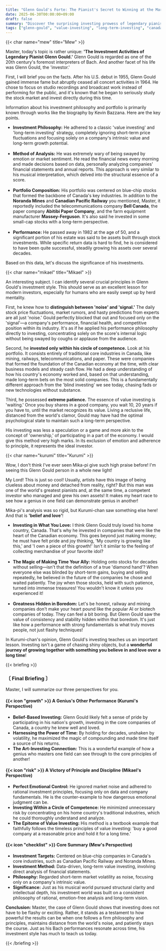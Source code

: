 ```yaml
---
title: "Glenn Gould's Forte: The Pianist's Secret to Winning at the Market"
date: 2025-06-30T00:00:00+09:00
draft: false
summary: "Discover the surprising investing prowess of legendary pianist Glenn Gould. How did he tune out market noise to become a successful long-term investor? Three unique characters analyze his investment philosophy and portfolio, exploring the two sides of his genius: disciplined, emotion-free principles and a profound belief in what he loved."
tags: ["glenn-gould", "value-investing", "long-term-investing", "canada", "stocks", "investment-philosophy"]
---
```


{{< char name="mew" title="Mew" >}}
<p>Master, today's topic is rather unique: <strong>'The Investment Activities of Legendary Pianist Glenn Gould.'</strong> Glenn Gould is regarded as one of the 20th century's foremost interpreters of Bach. And another facet of his life was Glenn Gould, the 'investor.'</p>
<p>First, I will brief you on the facts. After his U.S. debut in 1955, Glenn Gould gained immense fame but abruptly ceased all concert activities in 1964. He chose to focus on studio recordings and broadcast work instead of performing for the public, and it's known that he began to seriously study the stock market and invest directly during this time.</p>
<p>Information about his investment philosophy and portfolio is primarily known through works like the biography by Kevin Bazzana. Here are the key points.</p>
<ul>
    <li><strong>Investment Philosophy:</strong> He adhered to a classic 'value investing' and 'long-term investing' strategy, completely ignoring short-term price fluctuations and focusing solely on a company's intrinsic value and long-term growth potential.</li><br>
    <li><strong>Method of Analysis:</strong> He was extremely wary of being swayed by emotion or market sentiment. He read the financial news every morning and made decisions based on data, personally analyzing companies' financial statements and annual reports. This approach is very similar to his musical interpretation, which delved into the structural essence of a score.</li><br>
    <li><strong>Portfolio Composition:</strong> His portfolio was centered on blue-chip stocks that formed the backbone of Canada's key industries. In addition to the <strong>Noranda Mines</strong> and <strong>Canadian Pacific Railway</strong> you mentioned, Master, it reportedly included the telecommunications company <strong>Bell Canada</strong>, the paper company <strong>Abitibi Paper Company</strong>, and the farm equipment manufacturer <strong>Massey-Ferguson</strong>. It's also said he invested in some small-cap stocks with a long-term perspective.</li><br>
    <li><strong>Performance:</strong> He passed away in 1982 at the age of 50, and a significant portion of his estate was said to be assets built through stock investments. While specific return data is hard to find, he is considered to have been quite successful, steadily growing his assets over several decades.</li>
</ul>
<p>Based on this data, let's discuss the significance of his investments.</p>

{{< char name="mikael" title="Mikael" >}}
<p>An interesting subject. I can identify several crucial principles in Glenn Gould's investment style. This should serve as an excellent lesson for modern investors, especially for humans who are easily swept up by herd mentality.</p>
<p>First, he knew how to <strong>distinguish between 'noise' and 'signal.'</strong> The daily stock price fluctuations, market rumors, and hasty predictions from experts are all just 'noise.' Gould perfectly blocked that out and focused only on the 'signal'—a company's performance, financial health, and competitive position within its industry. It's as if he applied his performance philosophy directly to investing, concentrating solely on the score's internal logic without being swayed by coughs or applause from the audience.</p>
<p>Second, he <strong>invested only within his circle of competence.</strong> Look at his portfolio. It consists entirely of traditional core industries in Canada, like mining, railways, telecommunications, and paper. These were companies that formed the foundation of the Canadian economy at the time, with clear business models and steady cash flow. He had a deep understanding of how his country's economy worked and, based on that understanding, made long-term bets on the most solid companies. This is a fundamentally different approach from the 'blind investing' we see today, chasing fads or new technologies without substance.</p>
<p>Third, he possessed <strong>extreme patience.</strong> The essence of value investing is 'waiting.' Once you buy shares in a good company, you wait 10, 20 years if you have to, until the market recognizes its value. Living a reclusive life, distanced from the world's clamor, Gould may have had the optimal psychological state to maintain such a long-term perspective.</p>
<p>His investing was less a speculation or a game and more akin to the concept of 'ownership,' of participating in a part of the economy. I would give this method very high marks. In its exclusion of emotion and adherence to principle, it represents the ideal investor.</p>

{{< char name="kurumi" title="Kurumi" >}}
<p>Wow, I don't think I've ever seen Mika-pi give such high praise before! I'm seeing this Glenn Gould person in a whole new light!</p>
<p>My Lord! This is just so cool! Usually, artists have this image of being clueless about money and detached from reality, right? But this man was one of the world's greatest pianists and, at the same time, a competent investor who managed and grew his own assets! It makes my heart race to see how a genius in one field can demonstrate genius in another!</p>
<p>Mika-pi's analysis was so rigid, but Kurumi-chan saw something else here! And that is <strong>'belief and love'</strong>!</p>
<ul>
    <li><strong>Investing in What You Love:</strong> I think Glenn Gould truly loved his home country, Canada. That's why he invested in companies that were like the heart of the Canadian economy. This goes beyond just making money; he must have felt pride and joy thinking, 'My country is growing like this,' and 'I own a piece of this growth!' Isn't it similar to the feeling of collecting merchandise of your favorite idol?</li><br>
    <li><strong>The Magic of Making Time Your Ally:</strong> Holding onto stocks for decades without selling—isn't that the definition of a true 'diamond hand'? When everyone else was blinded by short-term gains, buying and selling repeatedly, he believed in the future of the companies he chose and waited patiently. The joy when those stocks, held with such patience, turned into immense treasures! You wouldn't know it unless you experienced it!</li><br>
    <li><strong>Greatness Hidden in Boredom:</strong> Let's be honest, railway and mining companies don't make your heart pound like the popular AI or biotech companies of today. They can feel a bit boring. But Glenn Gould saw the value of consistency and stability hidden within that boredom. It's just like how a performance with strong fundamentals is what truly moves people, not just flashy techniques!</li>
</ul>
<p>In Kurumi-chan's opinion, Glenn Gould's investing teaches us an important lesson. Investing isn't a game of chasing shiny objects, but a <strong>wonderful journey of growing together with something you believe in and love over a long time</strong>!</p>

{{< briefing >}}
<h3><strong>〔 Final Briefing 〕</strong></h3>
<p>Master, I will summarize our three perspectives for you.</p>

<h4><span class="svg-icon">{{< icon "growth" >}}</span> A Genius's Other Performance (Kurumi's Perspective)</h4>
<ul>
    <li><strong>Belief-Based Investing:</strong> Glenn Gould likely felt a sense of pride by participating in his nation's growth, investing in the core companies of Canada, a country he knew well and loved.</li>
    <li><strong>Harnessing the Power of Time:</strong> By holding for decades, unshaken by volatility, he maximized the magic of compounding and made time itself a source of his returns.</li>
    <li><strong>The Art-Investing Connection:</strong> This is a wonderful example of how a genius who masters one field can see through to the core principles of another!</li>
</ul>

<h4><span class="svg-icon">{{< icon "risk" >}}</span> A Victory of Principle and Discipline (Mikael's Perspective)</h4>
<ul>
    <li><strong>Perfect Emotional Control:</strong> He ignored market noise and adhered to rational investment principles, focusing only on data and company fundamentals. He is the counter-example to how dangerous emotional judgment can be.</li>
    <li><strong>Investing Within a Circle of Competence:</strong> He minimized unnecessary risk by concentrating on his home country's traditional industries, which he could thoroughly understand and analyze.</li>
    <li><strong>The Epitome of Value Investing:</strong> His method is a textbook example that faithfully follows the timeless principles of value investing: 'buy a good company at a reasonable price and hold it for a long time.'</li>
</ul>

<h4><span class="svg-icon">{{< icon "checklist" >}}</span> Core Summary (Mew's Perspective)</h4>
<ul>
    <li><strong>Investment Targets:</strong> Centered on blue-chip companies in Canada's core industries, such as Canadian Pacific Railway and Noranda Mines.</li>
    <li><strong>Investment Method:</strong> Data-driven, long-term value investing, involving direct analysis of financial statements.</li>
    <li><strong>Philosophy:</strong> Regarded short-term market volatility as noise, focusing only on a company's intrinsic value.</li>
    <li><strong>Significance:</strong> Just as his musical world pursued structural clarity and intellectual depth, his investment world was built on a consistent philosophy of rational, emotion-free analysis and long-term vision.</li>
</ul>

<div class="final-conclusion">
    <p><strong>Conclusion:</strong> Master, the case of Glenn Gould shows that investing does not have to be flashy or exciting. Rather, it stands as a testament to how powerful the results can be when one follows a firm philosophy and principles, maintains distance from the world's noise, and patiently stays the course. Just as his Bach performances resonate across time, his investment style has much to teach us today.</p>
</div>
{{< /briefing >}}